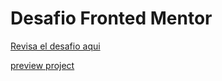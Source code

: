 # Desafio Fronted Mentor

[Revisa el desafio aqui](https://www.frontendmentor.io/challenges/ecommerce-product-page-UPsZ9MJp6)

[preview project]()

<!-- 
  5/5  
  https://www.youtube.com/watch?v=AM6rFAxL50w&t=9629s
  2:37:07
  3:03:30
 -->